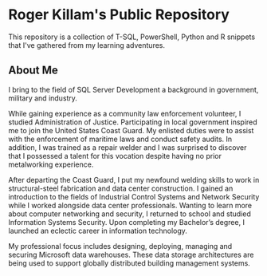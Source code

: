 # Roger Killam's Public Repository
This repository is a collection of T-SQL, PowerShell, Python and R snippets that I've gathered from my learning adventures.

## About Me
I bring to the field of SQL Server Development a background in government, military and industry.

While gaining experience as a community law enforcement volunteer, I studied Administration of Justice. Participating in local government inspired me to join the United States Coast Guard. My enlisted duties were to assist with the enforcement of maritime laws and conduct safety audits. In addition, I was trained as a repair welder and I was surprised to discover that I possessed a talent for this vocation despite having no prior metalworking experience.

After departing the Coast Guard, I put my newfound welding skills to work in structural-steel fabrication and data center construction. I gained an introduction to the fields of Industrial Control Systems and Network Security while I worked alongside data center professionals. Wanting to learn more about computer networking and security, I returned to school and studied Information Systems Security. Upon completing my Bachelor’s degree, I launched an eclectic career in information technology.

My professional focus includes designing, deploying, managing and securing Microsoft data warehouses. These data storage architectures are being used to support globally distributed building management systems.
